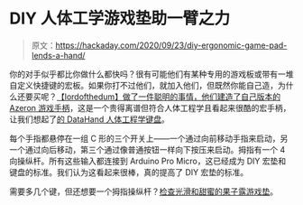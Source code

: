 # DIY 人体工学游戏垫助一臂之力

> 原文：<https://hackaday.com/2020/09/23/diy-ergonomic-game-pad-lends-a-hand/>

你的对手似乎都比你做什么都快吗？很有可能他们有某种专用的游戏板或带有一堆自定义快捷键的宏板。如果你打不过他们，就加入他们，但既然你能自己造，为什么还要买呢？[【lordofthedum】做了一件聪明的事情，他们建造了自己版本的 Azeron 游戏手柄](http://instructables.com/id/Azeron-Game-Pad-DIY-Under-35/)，这是一个贵得离谱但符合人体工程学且看起来很酷的宏手柄，让我们想起了[的 DataHand 人体工程学键盘](https://hackaday.com/2020/04/20/inputs-of-interest-the-differently-dexterous-datahand-directionalizes-digits/)。

每个手指都悬停在一组 C 形的三个开关上——一个通过向前移动手指来启动，另一个通过向后移动，第三个通过像普通按钮一样向下按压来启动。拇指有一个 4 向操纵杆。所有这些输入都连接到 Arduino Pro Micro，这已经成为 DIY 宏垫和键盘的标准。我们认为这看起来很棒，真的提高了 DIY 宏垫的标准。

需要多几个键，但还想要一个拇指操纵杆？[检查光滑和甜蜜的果子露游戏垫](https://hackaday.com/2020/02/17/sherbet-custom-game-pad-is-smooth-and-sweet/)。